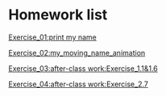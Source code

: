 # Homework list
[Exercise_01:print my name](https://github.com/dadiancjw/compuational_physics_N2015301890053/blob/master/exercise01.py)

[Exercise_02:my_moving_name_animation](https://v.qq.com/x/page/g0555tzqd9y.html)

[Exercise_03:after-class work:Exercise_1.1&1.6](http://www.jianshu.com/p/c62478ab6f2d)

[Exercise_04:after-class work:Exercise_2.7](http://www.jianshu.com/p/12cd4553ba39)
